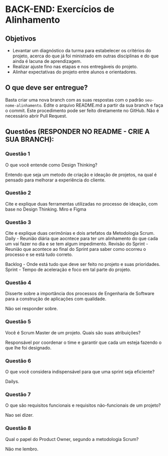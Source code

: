 # BACK-END: Exercícios de Alinhamento

## Objetivos

* Levantar um diagnóstico da turma para estabelecer os critérios do projeto, acerca do que já foi ministrado em outras disciplinas e do que ainda é lacuna de aprendizagem.
* Realizar ajuste fino nas etapas e nos entregáveis do projeto.
* Alinhar expectativas do projeto entre alunos e orientadores.

## O que deve ser entregue?

Basta criar uma nova branch com as suas respostas com o padrão `seu-nome-alinhamento`. Edite o arquivo README.md a partir da sua branch e faça o commit. Este procedimento pode ser feito diretamente no GitHub. Não é necessário abrir Pull Request.

## Questões (RESPONDER NO README - CRIE A SUA BRANCH):

### Questão 1
O que você entende como Design Thinking?

Entendo que seja um metodo de criação e ideação de projetos, na qual é pensado para melhorar a experiência do cliente.

### Questão 2
Cite e explique duas ferramentas utilizadas no processo de ideação, com base no Design Thinking.
Miro e Figma

### Questão 3
Cite e explique duas cerimônias e dois artefatos da Metodologia Scrum.
Daily - Reunião diária que aocntece para ter um alinhamento do que cada um vai fazer no dia e se tem algum impedimento.
Revisão do Sprint - Reunião que acontece ao final do Sprint para saber como ocorreu o processo e se está tudo correto.

Backlog - Onde está tudo que deve ser feito no projeto e suas prioridades.
Sprint - Tempo de aceleração e foco em tal parte do projeto.

### Questão 4
Disserte sobre a importância dos processos de Engenharia de Software para a construção de aplicações com qualidade.

Não sei responder sobre.

### Questão 5
Você é Scrum Master de um projeto. Quais são suas atribuições?

Responsável por coordenar o time e garantir que cada um esteja fazendo o que lhe foi designado.

### Questão 6
O que você considera indispensável para que uma sprint seja eficiente?

Dailys.

### Questão 7
O que são requisitos funcionais e requisitos não-funcionais de um projeto?

Nao sei dizer.
### Questão 8
Qual o papel do Product Owner, segundo a metodologia Scrum?

Não me lembro.



